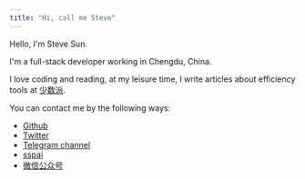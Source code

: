 ```yaml
---
title: "Hi, call me Steve"
---
```


Hello, I'm Steve Sun.

I'm a full-stack developer working in Chengdu, China.

I love coding and reading, at my leisure time, I write articles about efficiency tools at [少数派](https://sspai.com).

You can contact me by the following ways:

- [Github](https://github.com/stevedsun)
- [Twitter](https://twitter.com/way2steve)
- [Telegram channel](https://t.me/poorRideoReception)
- [sspai](https://sspai.com/u/radiowave/overview)
- [微信公众号](https://mp.weixin.qq.com/s/zSNl-n4B9l9wyZYGVcnVJw)
